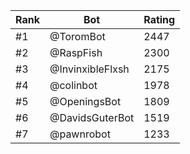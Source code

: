 Rank|Bot|Rating
---|---|---
#1|@ToromBot|2447
#2|@RaspFish|2300
#3|@InvinxibleFlxsh|2175
#4|@colinbot|1978
#5|@OpeningsBot|1809
#6|@DavidsGuterBot|1519
#7|@pawnrobot|1233
